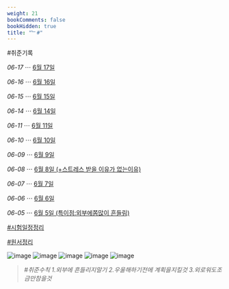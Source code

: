 ```yaml
---
weight: 21
bookComments: false
bookHidden: true
title: "﹂#"
---
```


#취준기록

*06-17* ⋯ [6월 17일](https://yshghid.github.io/docs/study/luck/luck13/)

*06-16* ⋯ [6월 16일](https://yshghid.github.io/docs/study/luck/luck12/)

*06-15* ⋯ [6월 15일](https://yshghid.github.io/docs/study/luck/luck10/)

*06-14* ⋯ [6월 14일](https://yshghid.github.io/docs/study/luck/luck8/)

*06-11* ⋯ [6월 11일](https://yshghid.github.io/docs/study/luck/luck7/)

*06-10* ⋯ [6월 10일](https://yshghid.github.io/docs/study/luck/luck6/)

*06-09* ⋯ [6월 9일](https://yshghid.github.io/docs/study/luck/luck5/)

*06-08* ⋯ [6월 8일 (+스트레스 받을 이유가 없는이유)](https://yshghid.github.io/docs/study/luck/luck4/)

*06-07* ⋯ [6월 7일](https://yshghid.github.io/docs/study/luck/luck3/)

*06-06* ⋯ [6월 6일](https://yshghid.github.io/docs/study/luck/luck2/)

*06-05* ⋯ [6월 5일 (특이점:외부에쫌많이 흔들림)](https://yshghid.github.io/docs/study/luck/luck1/)

[#시험일정정리](https://yshghid.github.io/docs/study/luck/luck9/)

[#원서정리](https://yshghid.github.io/docs/study/luck/luck11/)


![image](https://github.com/user-attachments/assets/d8feb9c9-67ff-4bb1-ab95-2f0c7ebdcf48)
![image](https://github.com/user-attachments/assets/d86060b2-d61f-48e5-9e7a-010c89e0c79b)
![image](https://github.com/user-attachments/assets/5131516f-9435-4756-a45f-9e2fee78e543)
![image](https://github.com/user-attachments/assets/4d3ef428-0d1f-489f-bcf0-9ebfd9907601)
![image](https://github.com/user-attachments/assets/73b3b6f8-bcb4-411b-a12e-8c3ea7d42db2)

> *#취준수칙 1.외부에 흔들리지말기 2.우울해하기전에 계획을지킬것 3.외로워도조금만참을것*


